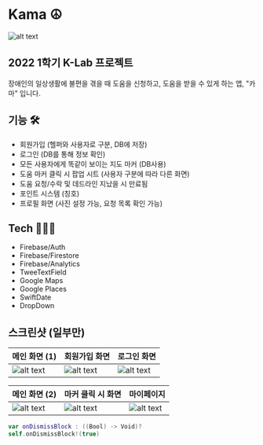 # Kama ☮️
![alt text](https://user-images.githubusercontent.com/68496759/182043471-60065684-0be4-45f7-93ba-0bf1d770384d.png)

## 2022 1학기 K-Lab 프로젝트

장애인의 일상생활에 불편을 겪을 때 도움을 신청하고, 도움을 받을 수 있게 하는 앱, "카마" 입니다.


## 기능 🛠

- 회원가입 (헬퍼와 사용자로 구분, DB에 저장) 
- 로그인 (DB를 통해 정보 확인)
- 모든 사용자에게 똑같이 보이는 지도 마커 (DB사용)
- 도움 마커 클릭 시 팝업 시트 (사용자 구분에 따라 다른 화면)
- 도움 요청/수락 및 데드라인 지났을 시 만료됨
- 포인트 시스템 (칭호)
- 프로필 화면 (사진 설정 가능, 요청 목록 확인 가능)

## Tech 🧑🏻‍💻

- Firebase/Auth
- Firebase/Firestore
- Firebase/Analytics
- TweeTextField
- Google Maps 
- Google Places
- SwiftDate 
- DropDown

## 스크린샷 (일부만)

| 메인 화면 (1)   | 회원가입 화면       |  로그인 화면    |
| ------------- | ------------- | ------------- |
| ![alt text](https://user-images.githubusercontent.com/68496759/182044289-b2e516d2-a784-4069-9643-31794f5d64b4.png)  | ![alt text](https://user-images.githubusercontent.com/68496759/182044291-70f50b8c-7025-4b39-82c1-e17788dba357.png)  | ![alt text](https://user-images.githubusercontent.com/68496759/182044296-bf0c0d1d-1bee-4cef-89b6-a81147235b75.png)  |

| 메인 화면 (2)  | 마커 클릭 시 화면 | 마이페이지 |
| ------------- | ------------- | ------------- |
| ![alt text](https://user-images.githubusercontent.com/68496759/182044297-bac36cf1-7c05-4070-b651-5f1bf585cc95.png)  | ![alt text](https://user-images.githubusercontent.com/68496759/182044301-2629acba-895f-4f15-9980-168af604f12d.png)  | ![alt text](https://user-images.githubusercontent.com/68496759/182044303-4715b247-4939-4042-a995-292e3790ddaa.png) |

```Swift
var onDismissBlock : ((Bool) -> Void)?
self.onDismissBlock!(true)
```
